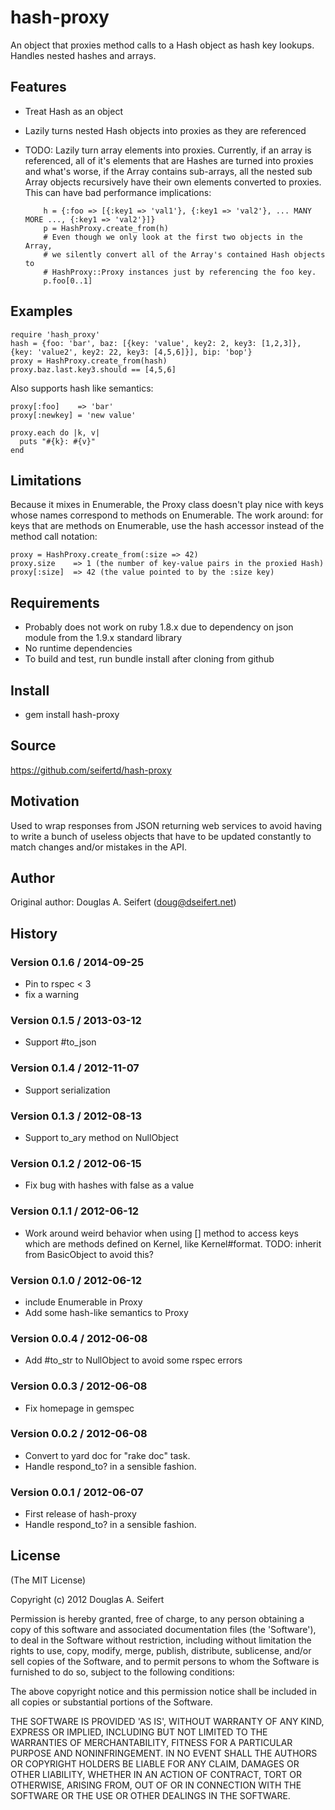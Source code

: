 hash-proxy
===========

An object that proxies method calls to a Hash object as hash key lookups.
Handles nested hashes and arrays.

Features
--------

* Treat Hash as an object
* Lazily turns nested Hash objects into proxies as they are referenced
* TODO: Lazily turn array elements into proxies.  Currently, if an array
  is referenced, all of it's elements that are Hashes are turned into
  proxies and what's worse, if the Array contains sub-arrays, all the
  nested sub Array objects recursively have their own elements converted
  to proxies.  This can have bad performance implications:

          h = {:foo => [{:key1 => 'val1'}, {:key1 => 'val2'}, ... MANY MORE ..., {:key1 => 'val2'}]}
          p = HashProxy.create_from(h)
          # Even though we only look at the first two objects in the Array,
          # we silently convert all of the Array's contained Hash objects to
          # HashProxy::Proxy instances just by referencing the foo key.
          p.foo[0..1]

Examples
--------

    require 'hash_proxy'
    hash = {foo: 'bar', baz: [{key: 'value', key2: 2, key3: [1,2,3]}, {key: 'value2', key2: 22, key3: [4,5,6]}], bip: 'bop'}
    proxy = HashProxy.create_from(hash)
    proxy.baz.last.key3.should == [4,5,6]

Also supports hash like semantics:

    proxy[:foo]    => 'bar'
    proxy[:newkey] = 'new value'

    proxy.each do |k, v|
      puts "#{k}: #{v}"
    end

Limitations
-----------

Because it mixes in Enumerable, the Proxy class doesn't play nice with keys whose names correspond to
methods on Enumerable.  The work around: for keys that are methods on Enumerable, use the hash accessor
instead of the method call notation:

    proxy = HashProxy.create_from(:size => 42)
    proxy.size    => 1 (the number of key-value pairs in the proxied Hash)
    proxy[:size]  => 42 (the value pointed to by the :size key)

Requirements
------------

* Probably does not work on ruby 1.8.x due to dependency on 
  json module from the 1.9.x standard library
* No runtime dependencies
* To build and test, run bundle install after cloning from github

Install
-------

* gem install hash-proxy

Source
------

https://github.com/seifertd/hash-proxy

Motivation
----------

Used to wrap responses from JSON returning web services to avoid having to write
a bunch of useless objects that have to be updated constantly to match changes and/or
mistakes in the API.

Author
------

Original author: Douglas A. Seifert (doug@dseifert.net)

History
-------

### Version 0.1.6 / 2014-09-25
* Pin to rspec < 3
* fix a warning

### Version 0.1.5 / 2013-03-12
* Support #to_json

### Version 0.1.4 / 2012-11-07
* Support serialization

### Version 0.1.3 / 2012-08-13
* Support to_ary method on NullObject

### Version 0.1.2 / 2012-06-15
* Fix bug with hashes with false as a value

### Version 0.1.1 / 2012-06-12
* Work around weird behavior when using [] method
  to access keys which are methods defined on Kernel,
  like Kernel#format. TODO: inherit from BasicObject to
  avoid this?

### Version 0.1.0 / 2012-06-12
  * include Enumerable in Proxy
  * Add some hash-like semantics to Proxy

### Version 0.0.4 / 2012-06-08
  * Add #to_str to NullObject to avoid some rspec errors

### Version 0.0.3 / 2012-06-08
  * Fix homepage in gemspec

### Version 0.0.2 / 2012-06-08
  * Convert to yard doc for "rake doc" task.
  * Handle respond_to? in a sensible fashion.

### Version 0.0.1 / 2012-06-07
  * First release of hash-proxy
  * Handle respond_to? in a sensible fashion.

License
-------

(The MIT License)

Copyright (c) 2012 Douglas A. Seifert

Permission is hereby granted, free of charge, to any person obtaining
a copy of this software and associated documentation files (the
'Software'), to deal in the Software without restriction, including
without limitation the rights to use, copy, modify, merge, publish,
distribute, sublicense, and/or sell copies of the Software, and to
permit persons to whom the Software is furnished to do so, subject to
the following conditions:

The above copyright notice and this permission notice shall be
included in all copies or substantial portions of the Software.

THE SOFTWARE IS PROVIDED 'AS IS', WITHOUT WARRANTY OF ANY KIND,
EXPRESS OR IMPLIED, INCLUDING BUT NOT LIMITED TO THE WARRANTIES OF
MERCHANTABILITY, FITNESS FOR A PARTICULAR PURPOSE AND NONINFRINGEMENT.
IN NO EVENT SHALL THE AUTHORS OR COPYRIGHT HOLDERS BE LIABLE FOR ANY
CLAIM, DAMAGES OR OTHER LIABILITY, WHETHER IN AN ACTION OF CONTRACT,
TORT OR OTHERWISE, ARISING FROM, OUT OF OR IN CONNECTION WITH THE
SOFTWARE OR THE USE OR OTHER DEALINGS IN THE SOFTWARE.
